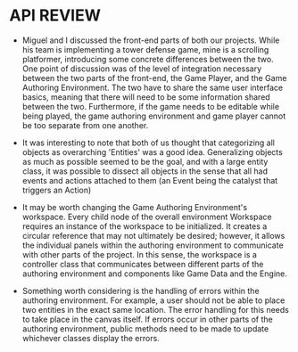 API REVIEW
===============================

* Miguel and I discussed the front-end parts of both our projects. While his team is implementing a tower defense game, mine is a scrolling platformer, introducing some 
concrete differences between the two. One point of discussion was of the level of integration necessary between the two parts of the front-end, the Game Player, and the 
Game Authoring Environment. The two have to share the same user interface basics, meaning that there will need to be some information shared between the two.
Furthermore, if the game needs to be editable while being played, the game authoring environment and game player cannot be too separate from one another.

* It was interesting to note that both of us thought that categorizing all objects as overarching 'Entities' was a good idea. Generalizing objects as much as possible seemed
to be the goal, and with a large entity class, it was possible to dissect all objects in the sense that all had events and actions attached to them (an Event being the catalyst that
triggers an Action)

* It may be worth changing the Game Authoring Environment's workspace. Every child node of the overall environment Workspace requires an instance of the workspace to be 
initialized. It creates a circular reference that may not ultimately be desired; however, it allows the individual panels within the authoring environment to communicate with
other parts of the project. In this sense, the workspace is a controller class that communicates between different parts of the authoring environment and components like Game
Data and the Engine.

* Something worth considering is the handling of errors within the authoring environment. For example, a user should not be able to place two entities in the exact same location. The 
error handling for this needs to take place in the canvas itself. If errors occur in other parts of the authoring environment, public methods need to be made to 
update whichever classes display the errors.